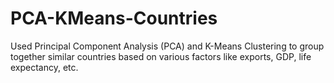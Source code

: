 # PCA-KMeans-Countries
Used Principal Component Analysis (PCA) and K-Means Clustering to group together similar countries based on various factors like exports, GDP, life expectancy, etc.
